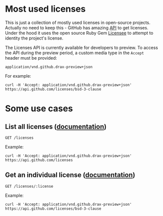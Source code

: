 # Most used licenses

This is just a collection of mostly used licenses in open-source projects. Actually no need to keep
this - GitHub has amazing [API](https://developer.github.com/v3/licenses/) to get licenses. Under
the hood it uses the open source Ruby Gem [Licensee](https://github.com/benbalter/licensee) to
attempt to identity the project's license.

The Licenses API is currently available for developers to preview. To access the API during the
preview period, a custom media type in the `Accept` header must be provided:
```
application/vnd.github.drax-preview+json
```

For example:
```
curl -H 'Accept: application/vnd.github.drax-preview+json' https://api.github.com/licenses/bsd-3-clause
```

# Some use cases

## List all licenses ([documentation](https://developer.github.com/v3/licenses/#list-all-licenses))

`GET /licenses`

Example:
```
curl -H 'Accept: application/vnd.github.drax-preview+json' https://api.github.com/licenses
```

## Get an individual license ([documentation](https://developer.github.com/v3/licenses/#get-an-individual-license))

`GET /licenses/:license`

Example:
```
curl -H 'Accept: application/vnd.github.drax-preview+json' https://api.github.com/licenses/bsd-3-clause
```
